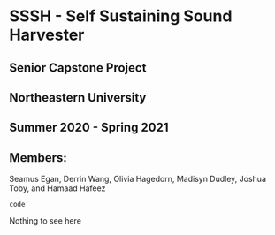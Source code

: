 # SSSH - Self Sustaining Sound Harvester
## Senior Capstone Project
## Northeastern University
## Summer 2020 - Spring 2021
## Members:
Seamus Egan, Derrin Wang, Olivia Hagedorn, Madisyn Dudley, Joshua Toby, and Hamaad Hafeez

`code`

Nothing to see here
